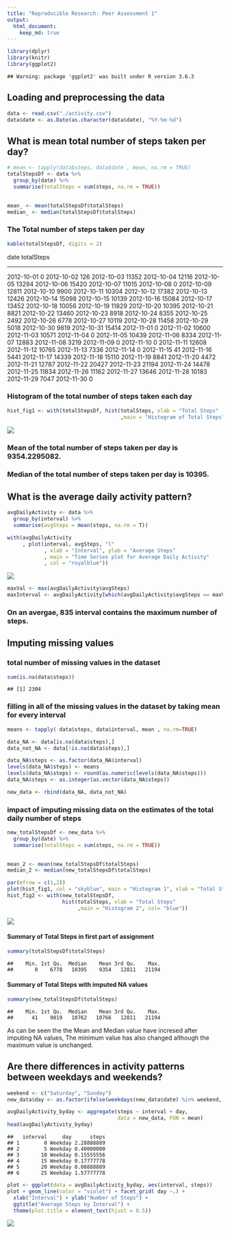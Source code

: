 ```yaml
---
title: "Reproducible Research: Peer Assessment 1"
output: 
  html_document:
    keep_md: true
---
```





```r
library(dplyr)
library(knitr)
library(ggplot2)
```

```
## Warning: package 'ggplot2' was built under R version 3.6.3
```


## Loading and preprocessing the data

```r
data <- read.csv("./activity.csv")
data$date <- as.Date(as.character(data$date), "%Y-%m-%d")
```



## What is mean total number of steps taken per day?

```r
# mean <- tapply(data$steps, data$date , mean, na.rm = TRUE)
totalStepsDf <- data %>%
  group_by(date) %>%
  summarise(totalSteps = sum(steps, na.rm = TRUE))
  

mean_ <- mean(totalStepsDf$totalSteps)
median_ <- median(totalStepsDf$totalSteps)
```

### The Total number of steps taken per day

```r
kable(totalStepsDf, digits = 2)
```



date          totalSteps
-----------  -----------
2012-10-01             0
2012-10-02           126
2012-10-03         11352
2012-10-04         12116
2012-10-05         13294
2012-10-06         15420
2012-10-07         11015
2012-10-08             0
2012-10-09         12811
2012-10-10          9900
2012-10-11         10304
2012-10-12         17382
2012-10-13         12426
2012-10-14         15098
2012-10-15         10139
2012-10-16         15084
2012-10-17         13452
2012-10-18         10056
2012-10-19         11829
2012-10-20         10395
2012-10-21          8821
2012-10-22         13460
2012-10-23          8918
2012-10-24          8355
2012-10-25          2492
2012-10-26          6778
2012-10-27         10119
2012-10-28         11458
2012-10-29          5018
2012-10-30          9819
2012-10-31         15414
2012-11-01             0
2012-11-02         10600
2012-11-03         10571
2012-11-04             0
2012-11-05         10439
2012-11-06          8334
2012-11-07         12883
2012-11-08          3219
2012-11-09             0
2012-11-10             0
2012-11-11         12608
2012-11-12         10765
2012-11-13          7336
2012-11-14             0
2012-11-15            41
2012-11-16          5441
2012-11-17         14339
2012-11-18         15110
2012-11-19          8841
2012-11-20          4472
2012-11-21         12787
2012-11-22         20427
2012-11-23         21194
2012-11-24         14478
2012-11-25         11834
2012-11-26         11162
2012-11-27         13646
2012-11-28         10183
2012-11-29          7047
2012-11-30             0


### Histogram of the total number of steps taken each day

```r
hist_fig1 <- with(totalStepsDf, hist(totalSteps, xlab = "Total Steps"
                                     ,main = "Histogram of Total Steps", col= "skyblue"))
```

![](PA1_template_files/figure-html/unnamed-chunk-5-1.png)<!-- -->


### Mean of the total number of steps taken per day is 9354.2295082.
### Median of the total number of steps taken per day is 10395.


## What is the average daily activity pattern?

```r
avgDailyActivity <- data %>%
  group_by(interval) %>%
  summarise(avgSteps = mean(steps, na.rm = T))
```




```r
with(avgDailyActivity
     , plot(interval, avgSteps, "l"
            , xlab = "Interval", ylab = "Average Steps"
            , main = "Time Series plot for Average Daily Activity"
            , col = "royalblue"))
```

![](PA1_template_files/figure-html/unnamed-chunk-7-1.png)<!-- -->

```r
maxVal <- max(avgDailyActivity$avgSteps)
maxInterval <- avgDailyActivity[which(avgDailyActivity$avgSteps == maxVal),]$interval
```

### On an avergae, 835 interval contains the maximum number of steps.


## Imputing missing values

### total number of missing values in the dataset 

```r
sum(is.na(data$steps))
```

```
## [1] 2304
```

### filling in all of the missing values in the dataset by taking mean for every interval

```r
means <- tapply( data$steps, data$interval, mean , na.rm=TRUE)

data_NA <- data[is.na(data$steps),]
data_not_NA <- data[!is.na(data$steps),]

data_NA$steps <- as.factor(data_NA$interval)
levels(data_NA$steps) <- means
levels(data_NA$steps) <- round(as.numeric(levels(data_NA$steps)))
data_NA$steps <- as.integer(as.vector(data_NA$steps))

new_data <- rbind(data_NA, data_not_NA)
```



### impact of imputing missing data on the estimates of the total daily number of steps


```r
new_totalStepsDf <- new_data %>%
  group_by(date) %>%
  summarise(totalSteps = sum(steps, na.rm = TRUE))
  

mean_2 <- mean(new_totalStepsDf$totalSteps)
median_2 <- median(new_totalStepsDf$totalSteps)

par(mfrow = c(1,2))
plot(hist_fig1, col = "skyblue", main = "Histogram 1", xlab = "Total Steps")
hist_fig2 <- with(new_totalStepsDf, 
                  hist(totalSteps, xlab = "Total Steps"
                       ,main = "Histogram 2", col= "blue"))
```

![](PA1_template_files/figure-html/unnamed-chunk-10-1.png)<!-- -->



#### Summary of Total Steps in first part of assignment 


```r
summary(totalStepsDf$totalSteps)
```

```
##    Min. 1st Qu.  Median    Mean 3rd Qu.    Max. 
##       0    6778   10395    9354   12811   21194
```
#### Summary of Total Steps with imputed NA values

```r
summary(new_totalStepsDf$totalSteps)
```

```
##    Min. 1st Qu.  Median    Mean 3rd Qu.    Max. 
##      41    9819   10762   10766   12811   21194
```
As can be seen the the Mean and Median value have incresed after imputing NA values, The minimum value has also changed although the maximum value is unchanged.



## Are there differences in activity patterns between weekdays and weekends?



```r
weekend <- c("Saturday", "Sunday")
new_data$day <- as.factor(ifelse(weekdays(new_data$date) %in% weekend, "Weekend", "Weekday"))

avgDailyActivity_byday <- aggregate(steps ~ interval + day, 
                                    data = new_data, FUN = mean)
head(avgDailyActivity_byday)
```

```
##   interval     day      steps
## 1        0 Weekday 2.28888889
## 2        5 Weekday 0.40000000
## 3       10 Weekday 0.15555556
## 4       15 Weekday 0.17777778
## 5       20 Weekday 0.08888889
## 6       25 Weekday 1.57777778
```

```r
plot <- ggplot(data = avgDailyActivity_byday, aes(interval, steps))
plot + geom_line(color = "violet") + facet_grid( day ~.) +
  xlab("Interval") + ylab("Number of Steps") + 
  ggtitle("Average Steps by Interval") +
  theme(plot.title = element_text(hjust = 0.5)) 
```

![](PA1_template_files/figure-html/unnamed-chunk-13-1.png)<!-- -->



